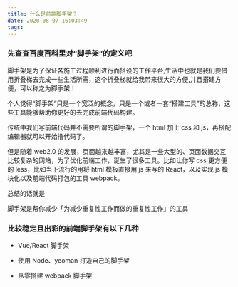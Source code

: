 ```yaml
---
title: 什么是前端脚手架？
date: 2020-08-07 16:03:49
tags:
---
```


### 先查查百度百科里对“脚手架”的定义吧

脚手架是为了保证各施工过程顺利进行而搭设的工作平台,生活中也就是我们要借用折叠梯去完成一些生活所需，这个折叠梯就给我带来很大的方便,并且搭建方便，可以称之为脚手架！

个人觉得“脚手架”只是一个宽泛的概念，只是一个或者一套“搭建工具”的总称，这些工具能够帮助你更好的去完成前端代码构建。

传统中我们写前端代码并不需要所谓的脚手架，一个 html 加上 css 和 js，再搭配编辑器就可以开始撸代码了。

但是随着 web2.0 的发展，页面越来越丰富，尤其是一些大型的、页面数据交互比较复杂的网站，为了优化前端工作，诞生了很多工具。比如让你写 css 更方便的 less，比如当下流行的用将 html 模板直接用 js 来写的 React，以及实现 js 模块化以及前端代码打包的工具 webpack。

总结的话就是

脚手架是帮你减少「为减少重复性工作而做的重复性工作」的工具

### 比较稳定且出彩的前端脚手架有以下几种

- Vue/React 脚手架

- 使用 Node、yeoman 打造自己的脚手架

- 从零搭建 webpack 脚手架
